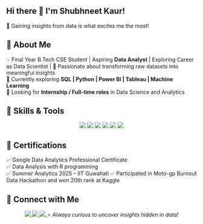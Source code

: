 ## Hi there 👋 I'm Shubhneet Kaur!
🚀 Gaining insights from data is what excites me the most!


## 🔹 About Me  
💡 Final Year B.Tech CSE Student | Aspiring **Data Analyst** | Exploring Career as Data Scientist | 
🎯 Passionate about transforming raw datasets into meaningful insights  
🌱 Currently exploring **SQL | Python | Power BI | Tableau | Machine Learning**  
📌 Looking for **Internship / Full-time roles** in Data Science and Analytics


## 🔹 Skills & Tools  
<p align="center">
  <img src="https://img.shields.io/badge/Python-3776AB?style=for-the-badge&logo=python&logoColor=white"/>
  <img src="https://img.shields.io/badge/SQL-336791?style=for-the-badge&logo=postgresql&logoColor=white"/>
  <img src="https://img.shields.io/badge/Excel-217346?style=for-the-badge&logo=microsoft-excel&logoColor=white"/>
  <img src="https://img.shields.io/badge/Power%20BI-F2C811?style=for-the-badge&logo=powerbi&logoColor=black"/>
  <img src="https://img.shields.io/badge/Tableau-E97627?style=for-the-badge&logo=tableau&logoColor=white"/>
  <img src="https://img.shields.io/badge/Java-007396?style=for-the-badge&logo=java&logoColor=white"/>
</p>

## 🔹 Certifications  
✅ Google Data Analytics Professional Certificate  
✅ Data Analysis with R programming  
✅ Summer Analytics 2025 – IIT Guwahati 
✅ Participated in Moto-gp Burnout Data Hackathon and won 20th rank at Kaggle

## 🔹 Connect with Me  
<p align="center">
  <a href="https://www.linkedin.com/in/shubhneet-kaur-961aa0265/">
    <img src="https://img.shields.io/badge/LinkedIn-0A66C2?style=for-the-badge&logo=linkedin&logoColor=white"/>
  </a>
  <a href="mailto:yourmail@gmail.com">
    <img src="https://img.shields.io/badge/Email-D14836?style=for-the-badge&logo=gmail&logoColor=white"/>
  </a>
  <a href="https://github.com/shubhneetkaur">
    <img src="https://img.shields.io/badge/GitHub-100000?style=for-the-badge&logo=github&logoColor=white"/>
  </a>
</

⭐ *Always curious to uncover insights hidden in data!*  


<!--
**kaur1504/kaur1504** is a ✨ _special_ ✨ repository because its `README.md` (this file) appears on your GitHub profile.

Here are some ideas to get you started:

- 🔭 I’m currently working on ...
- 🌱 I’m currently learning ...
- 👯 I’m looking to collaborate on ...
- 🤔 I’m looking for help with ...
- 💬 Ask me about ...
- 📫 How to reach me: ...
- 😄 Pronouns: ...
- ⚡ Fun fact: ...
-->
